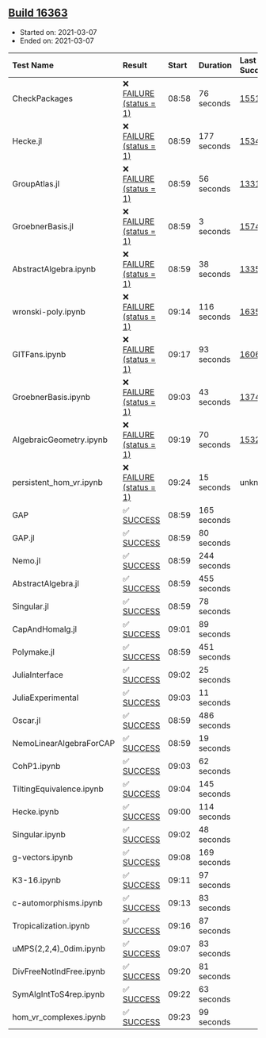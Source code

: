 ## [Build 16363](https://oscarci.mathematik.uni-kl.de/job/oscar/16363/)

* Started on: 2021-03-07
* Ended on: 2021-03-07

| Test Name    | Result | Start | Duration | Last Success | First Failure |
|:-------------|:-------|:------|:---------|:-------------|:--------------|
| CheckPackages | ❌ [FAILURE (status = 1)](https://oscarci.mathematik.uni-kl.de/job/oscar/16363/artifact/logs/build-16363/CheckPackages.log) | 08:58 | 76 seconds | [15514](https://oscarci.mathematik.uni-kl.de/job/oscar/15514/) | [15515](https://oscarci.mathematik.uni-kl.de/job/oscar/15515/) |
| Hecke.jl | ❌ [FAILURE (status = 1)](https://oscarci.mathematik.uni-kl.de/job/oscar/16363/artifact/logs/build-16363/Hecke.jl.log) | 08:59 | 177 seconds | [15344](https://oscarci.mathematik.uni-kl.de/job/oscar/15344/) | [15348](https://oscarci.mathematik.uni-kl.de/job/oscar/15348/) |
| GroupAtlas.jl | ❌ [FAILURE (status = 1)](https://oscarci.mathematik.uni-kl.de/job/oscar/16363/artifact/logs/build-16363/GroupAtlas.jl.log) | 08:59 | 56 seconds | [13311](https://oscarci.mathematik.uni-kl.de/job/oscar/13311/) | [13312](https://oscarci.mathematik.uni-kl.de/job/oscar/13312/) |
| GroebnerBasis.jl | ❌ [FAILURE (status = 1)](https://oscarci.mathematik.uni-kl.de/job/oscar/16363/artifact/logs/build-16363/GroebnerBasis.jl.log) | 08:59 | 3 seconds | [15745](https://oscarci.mathematik.uni-kl.de/job/oscar/15745/) | [15746](https://oscarci.mathematik.uni-kl.de/job/oscar/15746/) |
| AbstractAlgebra.ipynb | ❌ [FAILURE (status = 1)](https://oscarci.mathematik.uni-kl.de/job/oscar/16363/artifact/logs/build-16363/AbstractAlgebra.ipynb.log) | 08:59 | 38 seconds | [13355](https://oscarci.mathematik.uni-kl.de/job/oscar/13355/) | [13356](https://oscarci.mathematik.uni-kl.de/job/oscar/13356/) |
| wronski-poly.ipynb | ❌ [FAILURE (status = 1)](https://oscarci.mathematik.uni-kl.de/job/oscar/16363/artifact/logs/build-16363/wronski-poly.ipynb.log) | 09:14 | 116 seconds | [16359](https://oscarci.mathematik.uni-kl.de/job/oscar/16359/) | [16360](https://oscarci.mathematik.uni-kl.de/job/oscar/16360/) |
| GITFans.ipynb | ❌ [FAILURE (status = 1)](https://oscarci.mathematik.uni-kl.de/job/oscar/16363/artifact/logs/build-16363/GITFans.ipynb.log) | 09:17 | 93 seconds | [16068](https://oscarci.mathematik.uni-kl.de/job/oscar/16068/) | [16069](https://oscarci.mathematik.uni-kl.de/job/oscar/16069/) |
| GroebnerBasis.ipynb | ❌ [FAILURE (status = 1)](https://oscarci.mathematik.uni-kl.de/job/oscar/16363/artifact/logs/build-16363/GroebnerBasis.ipynb.log) | 09:03 | 43 seconds | [13748](https://oscarci.mathematik.uni-kl.de/job/oscar/13748/) | [13749](https://oscarci.mathematik.uni-kl.de/job/oscar/13749/) |
| AlgebraicGeometry.ipynb | ❌ [FAILURE (status = 1)](https://oscarci.mathematik.uni-kl.de/job/oscar/16363/artifact/logs/build-16363/AlgebraicGeometry.ipynb.log) | 09:19 | 70 seconds | [15322](https://oscarci.mathematik.uni-kl.de/job/oscar/15322/) | [15323](https://oscarci.mathematik.uni-kl.de/job/oscar/15323/) |
| persistent_hom_vr.ipynb | ❌ [FAILURE (status = 1)](https://oscarci.mathematik.uni-kl.de/job/oscar/16363/artifact/logs/build-16363/persistent_hom_vr.ipynb.log) | 09:24 | 15 seconds | unknown | unknown |
| GAP | ✅ [SUCCESS](https://oscarci.mathematik.uni-kl.de/job/oscar/16363/artifact/logs/build-16363/GAP.log) | 08:59 | 165 seconds |  |  |
| GAP.jl | ✅ [SUCCESS](https://oscarci.mathematik.uni-kl.de/job/oscar/16363/artifact/logs/build-16363/GAP.jl.log) | 08:59 | 80 seconds |  |  |
| Nemo.jl | ✅ [SUCCESS](https://oscarci.mathematik.uni-kl.de/job/oscar/16363/artifact/logs/build-16363/Nemo.jl.log) | 08:59 | 244 seconds |  |  |
| AbstractAlgebra.jl | ✅ [SUCCESS](https://oscarci.mathematik.uni-kl.de/job/oscar/16363/artifact/logs/build-16363/AbstractAlgebra.jl.log) | 08:59 | 455 seconds |  |  |
| Singular.jl | ✅ [SUCCESS](https://oscarci.mathematik.uni-kl.de/job/oscar/16363/artifact/logs/build-16363/Singular.jl.log) | 08:59 | 78 seconds |  |  |
| CapAndHomalg.jl | ✅ [SUCCESS](https://oscarci.mathematik.uni-kl.de/job/oscar/16363/artifact/logs/build-16363/CapAndHomalg.jl.log) | 09:01 | 89 seconds |  |  |
| Polymake.jl | ✅ [SUCCESS](https://oscarci.mathematik.uni-kl.de/job/oscar/16363/artifact/logs/build-16363/Polymake.jl.log) | 08:59 | 451 seconds |  |  |
| JuliaInterface | ✅ [SUCCESS](https://oscarci.mathematik.uni-kl.de/job/oscar/16363/artifact/logs/build-16363/JuliaInterface.log) | 09:02 | 25 seconds |  |  |
| JuliaExperimental | ✅ [SUCCESS](https://oscarci.mathematik.uni-kl.de/job/oscar/16363/artifact/logs/build-16363/JuliaExperimental.log) | 09:03 | 11 seconds |  |  |
| Oscar.jl | ✅ [SUCCESS](https://oscarci.mathematik.uni-kl.de/job/oscar/16363/artifact/logs/build-16363/Oscar.jl.log) | 08:59 | 486 seconds |  |  |
| NemoLinearAlgebraForCAP | ✅ [SUCCESS](https://oscarci.mathematik.uni-kl.de/job/oscar/16363/artifact/logs/build-16363/NemoLinearAlgebraForCAP.log) | 08:59 | 19 seconds |  |  |
| CohP1.ipynb | ✅ [SUCCESS](https://oscarci.mathematik.uni-kl.de/job/oscar/16363/artifact/logs/build-16363/CohP1.ipynb.log) | 09:03 | 62 seconds |  |  |
| TiltingEquivalence.ipynb | ✅ [SUCCESS](https://oscarci.mathematik.uni-kl.de/job/oscar/16363/artifact/logs/build-16363/TiltingEquivalence.ipynb.log) | 09:04 | 145 seconds |  |  |
| Hecke.ipynb | ✅ [SUCCESS](https://oscarci.mathematik.uni-kl.de/job/oscar/16363/artifact/logs/build-16363/Hecke.ipynb.log) | 09:00 | 114 seconds |  |  |
| Singular.ipynb | ✅ [SUCCESS](https://oscarci.mathematik.uni-kl.de/job/oscar/16363/artifact/logs/build-16363/Singular.ipynb.log) | 09:02 | 48 seconds |  |  |
| g-vectors.ipynb | ✅ [SUCCESS](https://oscarci.mathematik.uni-kl.de/job/oscar/16363/artifact/logs/build-16363/g-vectors.ipynb.log) | 09:08 | 169 seconds |  |  |
| K3-16.ipynb | ✅ [SUCCESS](https://oscarci.mathematik.uni-kl.de/job/oscar/16363/artifact/logs/build-16363/K3-16.ipynb.log) | 09:11 | 97 seconds |  |  |
| c-automorphisms.ipynb | ✅ [SUCCESS](https://oscarci.mathematik.uni-kl.de/job/oscar/16363/artifact/logs/build-16363/c-automorphisms.ipynb.log) | 09:13 | 83 seconds |  |  |
| Tropicalization.ipynb | ✅ [SUCCESS](https://oscarci.mathematik.uni-kl.de/job/oscar/16363/artifact/logs/build-16363/Tropicalization.ipynb.log) | 09:16 | 87 seconds |  |  |
| uMPS(2,2,4)_0dim.ipynb | ✅ [SUCCESS](https://oscarci.mathematik.uni-kl.de/job/oscar/16363/artifact/logs/build-16363/uMPS-2-2-4-_0dim.ipynb.log) | 09:07 | 83 seconds |  |  |
| DivFreeNotIndFree.ipynb | ✅ [SUCCESS](https://oscarci.mathematik.uni-kl.de/job/oscar/16363/artifact/logs/build-16363/DivFreeNotIndFree.ipynb.log) | 09:20 | 81 seconds |  |  |
| SymAlgIntToS4rep.ipynb | ✅ [SUCCESS](https://oscarci.mathematik.uni-kl.de/job/oscar/16363/artifact/logs/build-16363/SymAlgIntToS4rep.ipynb.log) | 09:22 | 63 seconds |  |  |
| hom_vr_complexes.ipynb | ✅ [SUCCESS](https://oscarci.mathematik.uni-kl.de/job/oscar/16363/artifact/logs/build-16363/hom_vr_complexes.ipynb.log) | 09:23 | 99 seconds |  |  |

